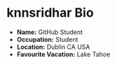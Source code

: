 # knnsridhar Bio

- **Name:** GitHub Student
- **Occupation:** Student
- **Location:** Dublin CA USA
- **Favourite Vacation:** Lake Tahoe
